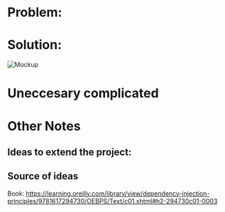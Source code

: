 # Problem:

# Solution:

![Mockup](../diagrams/mockup.png)

# Uneccesary complicated

# Other Notes
## Ideas to extend the project:


## Source of ideas
Book: https://learning.oreilly.com/library/view/dependency-injection-principles/9781617294730/OEBPS/Text/c01.xhtml#h2-294730c01-0003